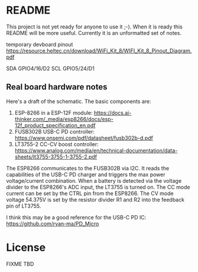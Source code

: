 # README

This project is not yet ready for anyone to use it ;-).  When it is ready this README will be more useful.  Currently it is an unformatted set of notes.


temporary devboard
pinout https://resource.heltec.cn/download/WiFi_Kit_8/WIFI_Kit_8_Pinout_Diagram.pdf

SDA GPIO4/16/D2
SCL GPIO5/24/D1

## Real board hardware notes

Here's a draft of the schematic. The basic components are:
1. ESP-8266 in a ESP-12F module: https://docs.ai-thinker.com/_media/esp8266/docs/esp-12f_product_specification_en.pdf
2. FUSB302B USB-C PD controller: https://www.onsemi.com/pdf/datasheet/fusb302b-d.pdf
3. LT3755-2 CC-CV boost controller: https://www.analog.com/media/en/technical-documentation/data-sheets/lt3755-3755-1-3755-2.pdf

The ESP8266 communicates to the FUSB302B via I2C. It reads the capabilities of the USB-C PD charger and triggers the max power voltage/current combination.
When a battery is detected via the voltage divider to the ESP8266's ADC input, the LT3755 is turned on. The CC mode current can be set by the CTRL pin from the ESP8266.
The CV mode voltage 54.375V is set by the resistor divider R1 and R2 into the feedback pin of LT3755.

I think this may be a good reference for the USB-C PD IC: https://github.com/ryan-ma/PD_Micro

# License

FIXME TBD